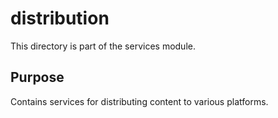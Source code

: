 # distribution

This directory is part of the services module.

## Purpose

Contains services for distributing content to various platforms.
